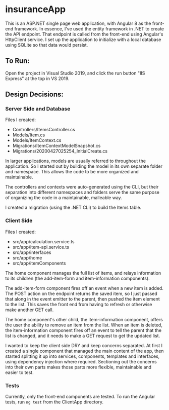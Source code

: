 # insuranceApp

This is an ASP.NET single page web application, with Angular 8 as the front-end framework. In essence, I've used the entity framework in .NET to create the API endpoint. That endpoint is called from the front-end using Angular's HttpClient service. I set up the application to initialize with a local database using SQLite so that data would persist.

## To Run:

Open the project in Visual Studio 2019, and click the run button "IIS Express" at the top in VS 2019.

## Design Decisions:

### Server Side and Database

Files I created:
- Controllers/ItemsController.cs
- Models/Item.cs
- Models/ItemContext.cs
- Migrations/ItemContextModelSnapshot.cs
- Migrations/20200427025254_InitialCreate.cs

In larger applications, models are usually referred to throughout the application. So I started out by building the model in its own separate folder and namespace. This allows the code to be more organized and maintainable. 

The controllers and contexts were auto-generated using the CLI, but their separation into different namespaces and folders serve the same purpose of organizing the code in a maintainable, malleable way.

I created a migration (using the .NET CLI) to build the Items table.

### Client Side

Files I created:
- src/app/calculation.service.ts
- src/app/item-api.service.ts
- src/app/interfaces
- src/app/home
- src/app/itemComponents

The home component manages the full list of items, and relays information to its children (the add-item-form and item-information components). 

The add-item-form component fires off an event when a new item is added. The POST action on the endpoint returns the saved item, so I just passed that along in the event emitter to the parent, then pushed the item element to the list. This saves the front end from having to refresh or otherwise make another GET call.

The home component's other child, the item-information component, offers the user the ability to remove an item from the list. When an item is deleted, the item-information component fires off an event to tell the parent that the list is changed, and it needs to make a GET request to get the updated list.

I wanted to keep the client side DRY and keep concerns separated. At first I created a single component that managed the main content of the app, then started splitting it up into services, components, templates and interfaces, using dependency injection where required. Sectioning out the concerns into their own parts makes those parts more flexible, maintainable and easier to test.

### Tests
Currently, only the front-end components are tested.
To run the Angular tests, run `ng test` from the ClientApp directory.